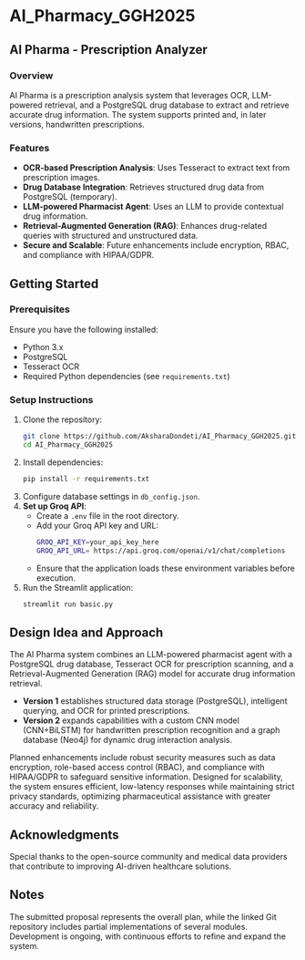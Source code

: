 # AI_Pharmacy_GGH2025  
## AI Pharma - Prescription Analyzer  

### Overview  
AI Pharma is a prescription analysis system that leverages OCR, LLM-powered retrieval, and a PostgreSQL drug database to extract and retrieve accurate drug information. The system supports printed and, in later versions, handwritten prescriptions.  

### Features  
- **OCR-based Prescription Analysis**: Uses Tesseract to extract text from prescription images.  
- **Drug Database Integration**: Retrieves structured drug data from PostgreSQL (temporary).  
- **LLM-powered Pharmacist Agent**: Uses an LLM to provide contextual drug information.  
- **Retrieval-Augmented Generation (RAG)**: Enhances drug-related queries with structured and unstructured data.  
- **Secure and Scalable**: Future enhancements include encryption, RBAC, and compliance with HIPAA/GDPR.  

## Getting Started  
### Prerequisites  
Ensure you have the following installed:  
- Python 3.x  
- PostgreSQL  
- Tesseract OCR  
- Required Python dependencies (see `requirements.txt`)  

### Setup Instructions  
1. Clone the repository:  
   ```sh
   git clone https://github.com/AksharaDondeti/AI_Pharmacy_GGH2025.git
   cd AI_Pharmacy_GGH2025
   ```  
2. Install dependencies:  
   ```sh
   pip install -r requirements.txt
   ```  
3. Configure database settings in `db_config.json`.  
4. **Set up Groq API**:  
   - Create a `.env` file in the root directory.  
   - Add your Groq API key and URL:  
     ```sh
     GROQ_API_KEY=your_api_key_here
     GROQ_API_URL= https://api.groq.com/openai/v1/chat/completions
     ```  
   - Ensure that the application loads these environment variables before execution.  
5. Run the Streamlit application:  
   ```sh
   streamlit run basic.py
   ```  

## Design Idea and Approach  
The AI Pharma system combines an LLM-powered pharmacist agent with a PostgreSQL drug database, Tesseract OCR for prescription scanning, and a Retrieval-Augmented Generation (RAG) model for accurate drug information retrieval.  

- **Version 1** establishes structured data storage (PostgreSQL), intelligent querying, and OCR for printed prescriptions.  
- **Version 2** expands capabilities with a custom CNN model (CNN+BiLSTM) for handwritten prescription recognition and a graph database (Neo4j) for dynamic drug interaction analysis.  

Planned enhancements include robust security measures such as data encryption, role-based access control (RBAC), and compliance with HIPAA/GDPR to safeguard sensitive information. Designed for scalability, the system ensures efficient, low-latency responses while maintaining strict privacy standards, optimizing pharmaceutical assistance with greater accuracy and reliability.  

## Acknowledgments  
Special thanks to the open-source community and medical data providers that contribute to improving AI-driven healthcare solutions.  

## Notes  
The submitted proposal represents the overall plan, while the linked Git repository includes partial implementations of several modules. Development is ongoing, with continuous efforts to refine and expand the system.  

